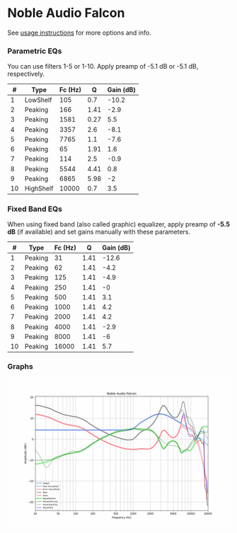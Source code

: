# Noble Audio Falcon
See [usage instructions](https://github.com/jaakkopasanen/AutoEq#usage) for more options and info.

### Parametric EQs
You can use filters 1-5 or 1-10. Apply preamp of -5.1 dB or -5.1 dB, respectively.

|   # | Type      |   Fc (Hz) |    Q |   Gain (dB) |
|-----|-----------|-----------|------|-------------|
|   1 | LowShelf  |       105 | 0.7  |       -10.2 |
|   2 | Peaking   |       166 | 1.41 |        -2.9 |
|   3 | Peaking   |      1581 | 0.27 |         5.5 |
|   4 | Peaking   |      3357 | 2.6  |        -8.1 |
|   5 | Peaking   |      7765 | 1.1  |        -7.6 |
|   6 | Peaking   |        65 | 1.91 |         1.6 |
|   7 | Peaking   |       114 | 2.5  |        -0.9 |
|   8 | Peaking   |      5544 | 4.41 |         0.8 |
|   9 | Peaking   |      6865 | 5.98 |        -2   |
|  10 | HighShelf |     10000 | 0.7  |         3.5 |

### Fixed Band EQs
When using fixed band (also called graphic) equalizer, apply preamp of **-5.5 dB** (if available) and set gains manually with these parameters.

|   # | Type    |   Fc (Hz) |    Q |   Gain (dB) |
|-----|---------|-----------|------|-------------|
|   1 | Peaking |        31 | 1.41 |       -12.6 |
|   2 | Peaking |        62 | 1.41 |        -4.2 |
|   3 | Peaking |       125 | 1.41 |        -4.9 |
|   4 | Peaking |       250 | 1.41 |        -0   |
|   5 | Peaking |       500 | 1.41 |         3.1 |
|   6 | Peaking |      1000 | 1.41 |         4.2 |
|   7 | Peaking |      2000 | 1.41 |         4.2 |
|   8 | Peaking |      4000 | 1.41 |        -2.9 |
|   9 | Peaking |      8000 | 1.41 |        -6   |
|  10 | Peaking |     16000 | 1.41 |         5.7 |

### Graphs
![](./Noble%20Audio%20Falcon.png)
